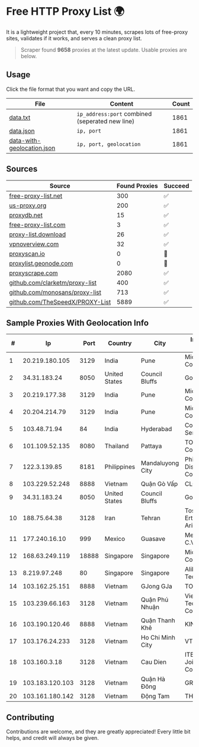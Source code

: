 
# Free HTTP Proxy List 🌍

It is a lightweight project that, every 10 minutes, scrapes lots of free-proxy sites, validates if it works, and serves a clean proxy list.


> Scraper found **9658** proxies at the latest update. Usable proxies are below.

## Usage

Click the file format that you want and copy the URL.


|File|Content|Count|
|----|-------|-----|
|[data.txt](https://raw.githubusercontent.com/themiralay/Proxy-List-World/master/data.txt)|`ip_address:port` combined (seperated new line)|1861|
|[data.json](https://raw.githubusercontent.com/themiralay/Proxy-List-World/master/data.json)|`ip, port`|1861|
|[data-with-geolocation.json](https://raw.githubusercontent.com/themiralay/Proxy-List-World/master/data-with-geolocation.json)|`ip, port, geolocation`|1861|

## Sources

|Source|Found Proxies|Succeed|
|------|-------------|-------|
|[free-proxy-list.net](https://free-proxy-list.net)|300|✅|
|[us-proxy.org](https://www.us-proxy.org)|200|✅|
|[proxydb.net](http://proxydb.net)|15|✅|
|[free-proxy-list.com](https://free-proxy-list.com/?page=&port=&type%5B%5D=http&type%5B%5D=https&up_time=0&search=Search)|3|✅|
|[proxy-list.download](https://www.proxy-list.download/HTTP)|26|✅|
|[vpnoverview.com](https://vpnoverview.com/privacy/anonymous-browsing/free-proxy-servers)|32|✅|
|[proxyscan.io](https://www.proxyscan.io)|0|🚫|
|[proxylist.geonode.com](https://proxylist.geonode.com/api/proxy-list?limit=300&page=1&sort_by=lastChecked&sort_type=desc&protocols=http,https)|0|🚫|
|[proxyscrape.com](https://api.proxyscrape.com/v2/?request=displayproxies&protocol=http&timeout=10000&country=all&ssl=all&anonymity=all)|2080|✅|
|[github.com/clarketm/proxy-list](https://raw.githubusercontent.com/clarketm/proxy-list/master/proxy-list-raw.txt)|400|✅|
|[github.com/monosans/proxy-list](https://raw.githubusercontent.com/monosans/proxy-list/main/proxies/http.txt)|713|✅|
|[github.com/TheSpeedX/PROXY-List](https://raw.githubusercontent.com/TheSpeedX/PROXY-List/master/http.txt)|5889|✅|


## Sample Proxies With Geolocation Info

|#|Ip|Port|Country|City|Internet Service Provider|
|-|--|----|-------|----|-------------------------|
|1|20.219.180.105|3129|India|Pune|Microsoft Corporation|
|2|34.31.183.24|8050|United States|Council Bluffs|Google LLC|
|3|20.219.177.38|3129|India|Pune|Microsoft Corporation|
|4|20.204.214.79|3129|India|Pune|Microsoft Corporation|
|5|103.48.71.94|84|India|Hyderabad|Country Online Services PVT LTD|
|6|101.109.52.135|8080|Thailand|Pattaya|TOT Public Company Limited|
|7|122.3.139.85|8181|Philippines|Mandaluyong City|Philippine Long Distance Telephone Co.|
|8|103.229.52.248|8888|Vietnam|Quận Gò Vấp|CLOVIET|
|9|34.31.183.24|8050|United States|Council Bluffs|Google LLC|
|10|188.75.64.38|3128|Iran|Tehran|Tose'h Fanavari Ertebabat Pasargad Arian Co. PJS|
|11|177.240.16.10|999|Mexico|Guasave|Mega Cable, S.A. de C.V.|
|12|168.63.249.119|18888|Singapore|Singapore|Microsoft Corporation|
|13|8.219.97.248|80|Singapore|Singapore|Alibaba (US) Technology Co., Ltd.|
|14|103.162.25.151|8888|Vietnam|GJong GJa|TOANTHANGSTECH|
|15|103.239.66.163|3128|Vietnam|Quận Phú Nhuận|Viet Digital Technology Liability Company|
|16|103.190.120.46|8888|Vietnam|Quận Thanh Khê|KINGBOND|
|17|103.176.24.233|3128|Vietnam|Ho Chi Minh City|VTPHAR|
|18|103.160.3.18|3128|Vietnam|Cau Dien|ITEXPERT Viet Nam Joint Stock Company|
|19|103.183.120.103|3128|Vietnam|Quận Hà Đông|GRCITY|
|20|103.161.180.142|3128|Vietnam|Động Tam|THAIAN|



## Contributing

Contributions are welcome, and they are greatly appreciated! Every
little bit helps, and credit will always be given.

